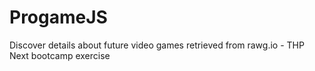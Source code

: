 # ProgameJS
Discover details about future video games retrieved from rawg.io - THP Next bootcamp exercise
